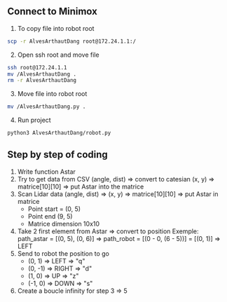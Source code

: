 ## Connect to Minimox

1. To copy file into robot root

```bash
scp -r AlvesArthautDang root@172.24.1.1:/
```

2. Open ssh root and move file

```bash
ssh root@172.24.1.1
mv /AlvesArthautDang .
rm -r AlvesArthautDang
```

3. Move file into robot root

```bash
mv /AlvesArthautDang.py .
```

4. Run project

```bash
python3 AlvesArthautDang/robot.py
```

## Step by step of coding

1. Write function Astar
2. Try to get data from CSV (angle, dist) => convert to catesian (x, y)
   => matrice[10][10] => put Astar into the matrice
3. Scan Lidar data (angle, dist) => (x, y)
   => matrice[10][10] => put Astar in matrice
   - Point start = (0, 5)
   - Point end (9, 5)
   - Matrice dimension 10x10
4. Take 2 first element from Astar => convert to position
   Exemple: path_astar = [(0, 5), (0, 6)] => path_robot = [(0 - 0, (6 - 5))] = [(0, 1)] => LEFT
5. Send to robot the position to go
   - (0, 1) => LEFT => "q"
   - (0, -1) => RIGHT => "d"
   - (1, 0) => UP => "z"
   - (-1, 0) => DOWN => "s"
6. Create a boucle infinity for step 3 => 5
